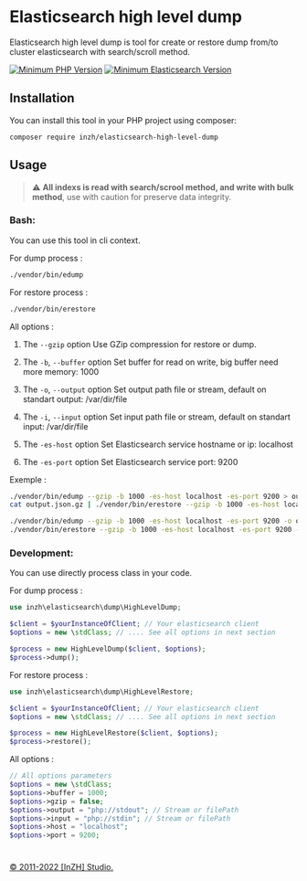 # Elasticsearch high level dump

Elasticsearch high level dump is tool for create or restore dump from/to cluster elasticsearch with search/scroll method.

[![Minimum PHP Version](https://img.shields.io/badge/php-%3E%3D%205.6-8892BF.svg?logo=php)](https://php.net/)
[![Minimum Elasticsearch Version](https://img.shields.io/badge/elasticsearch-%3E%3D%201.4-yellowgreen?logo=elasticsearch)](https://www.elastic.co/)

## Installation

You can install this tool in your PHP project using composer:

    composer require inzh/elasticsearch-high-level-dump

## Usage

> :warning: **All indexs is read with search/scrool method, and write with bulk method**, use with caution for preserve data integrity.

### Bash:

You can use this tool in cli context.

For dump process :

```bash
./vendor/bin/edump
```

For restore process :

```bash
./vendor/bin/erestore 
```

All options :

1. The `--gzip` option
Use GZip compression for restore or dump.

2. The `-b`, `--buffer` option
Set buffer for read on write, big buffer need more memory: 1000

3. The `-o`, `--output` option
Set output path file or stream, default on standart output: /var/dir/file

4. The `-i`, `--input` option
Set input path file or stream, default on standart input: /var/dir/file

5. The `-es-host` option
Set Elasticsearch service hostname or ip: localhost

6. The `-es-port` option
Set Elasticsearch service port: 9200

Exemple :

```bash
./vendor/bin/edump --gzip -b 1000 -es-host localhost -es-port 9200 > output.json.gz
cat output.json.gz | ./vendor/bin/erestore --gzip -b 1000 -es-host localhost -es-port 9200

./vendor/bin/edump --gzip -b 1000 -es-host localhost -es-port 9200 -o output.json.gz
./vendor/bin/erestore --gzip -b 1000 -es-host localhost -es-port 9200 -i output.json.gz
```

### Development:

You can use directly process class in your code.

For dump process :

```php
use inzh\elasticsearch\dump\HighLevelDump;

$client = $yourInstanceOfClient; // Your elasticsearch client
$options = new \stdClass; // .... See all options in next section

$process = new HighLevelDump($client, $options);
$process->dump();
```

For restore process :

```php
use inzh\elasticsearch\dump\HighLevelRestore;

$client = $yourInstanceOfClient; // Your elasticsearch client
$options = new \stdClass; // .... See all options in next section

$process = new HighLevelRestore($client, $options);
$process->restore();
```

All options :

```php
// All options parameters
$options = new \stdClass;
$options->buffer = 1000;
$options->gzip = false;
$options->output = "php://stdout"; // Stream or filePath
$options->input = "php://stdin"; // Stream or filePath
$options->host = "localhost";
$options->port = 9200;
```
#

[© 2011-2022 [InZH] Studio.](https://www.inzh.fr/)